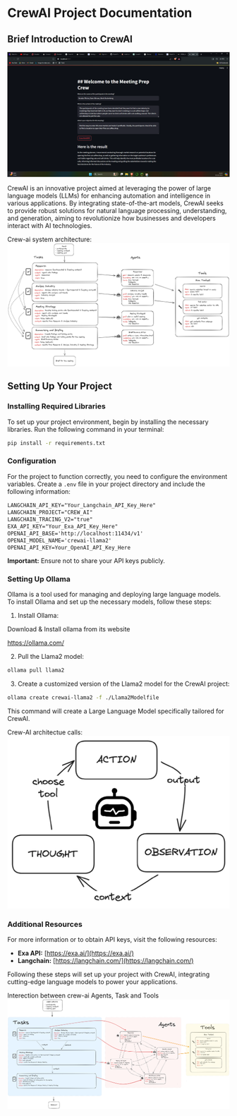 # CrewAI Project Documentation

## Brief Introduction to CrewAI
![Crew-AI Component](/media/crewai-result.png "Crew-AI Component")

CrewAI is an innovative project aimed at leveraging the power of large language models (LLMs) for enhancing automation and intelligence in various applications. By integrating state-of-the-art models, CrewAI seeks to provide robust solutions for natural language processing, understanding, and generation, aiming to revolutionize how businesses and developers interact with AI technologies.

Crew-ai system architecture:
![Crew-AI Component](/media/crewai-diagram2.jpg "Crew-AI Component")


## Setting Up Your Project

### Installing Required Libraries

To set up your project environment, begin by installing the necessary libraries. Run the following command in your terminal:

```bash
pip install -r requirements.txt
```

### Configuration

For the project to function correctly, you need to configure the environment variables. Create a `.env` file in your project directory and include the following information:

```plaintext
LANGCHAIN_API_KEY="Your_Langchain_API_Key_Here"
LANGCHAIN_PROJECT="CREW_AI"
LANGCHAIN_TRACING_V2="true"
EXA_API_KEY="Your_Exa_API_Key_Here"
OPENAI_API_BASE='http://localhost:11434/v1'
OPENAI_MODEL_NAME='crewai-llama2'
OPENAI_API_KEY=Your_OpenAI_API_Key_Here
```

**Important:** Ensure not to share your API keys publicly.

### Setting Up Ollama

Ollama is a tool used for managing and deploying large language models. To install Ollama and set up the necessary models, follow these steps:

1. Install Ollama:

Download & Install ollama from its website 

https://ollama.com/

2. Pull the Llama2 model:

```bash
ollama pull llama2
```

3. Create a customized version of the Llama2 model for the CrewAI project:

```bash
ollama create crewai-llama2 -f ./Llama2Modelfile
```

This command will create a Large Language Model specifically tailored for CrewAI.

Crew-AI architectue calls:
![Crew-AI Component](/media/crewai-diagram1.jpg "Crew-AI Component")
### Additional Resources

For more information or to obtain API keys, visit the following resources:

- **Exa API:** [https://exa.ai/](https://exa.ai/)
- **Langchain:** [https://langchain.com/](https://langchain.com/)

Following these steps will set up your project with CrewAI, integrating cutting-edge language models to power your applications.

Interection between crew-ai Agents, Task and Tools
![Crew-AI Component](/media/crewai-diagram.jpg "Crew-AI Component")